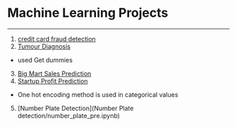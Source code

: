 # Machine Learning Projects
---
1. [credit card fraud detection](Credit_Card_Fraud_Detection.ipynb)
2. [Tumour Diagnosis](Tumour_diagnosis.ipynb) 
* used Get dummies
3. [Big Mart Sales Prediction](Big_mart_sales_prediction.ipynb)
4. [Startup Profit Prediction](Git_project_Lum.ipynb)
* One hot encoding method is used in categorical values
5. [Number Plate Detection](Number Plate detection/number_plate_pre.ipynb)

